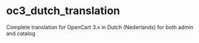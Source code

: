 # oc3_dutch_translation
Complete translation for OpenCart 3.x in Dutch (Nederlands) for both admin and catalog
